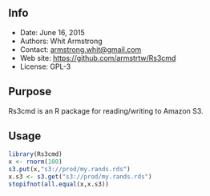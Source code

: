 Info
-------

 * Date: June 16, 2015
 * Authors: Whit Armstrong
 * Contact: armstrong.whit@gmail.com
 * Web site: https://github.com/armstrtw/Rs3cmd
 * License: GPL-3


Purpose
-------

Rs3cmd is an R package for reading/writing to Amazon S3.


Usage
-----


```R
library(Rs3cmd)
x <- rnorm(100)
s3.put(x,"s3://prod/my.rands.rds")
x.s3 <- s3.get("s3://prod/my.rands.rds")
stopifnot(all.equal(x,x.s3))
```
